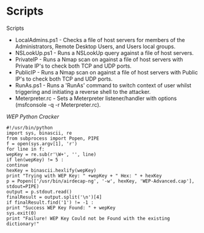 # Scripts
Scripts

* LocalAdmins.ps1 - Checks a file of host servers for members of the Administrators, Remote Desktop Users, and Users local groups.
* NSLookUp.ps1 - Runs a NSLookUp query against a file of host servers.
* PrivateIP - Runs a Nmap scan on against a file of host servers with Private IP's to check both TCP and UDP ports.
* PublicIP - Runs a Nmap scan on against a file of host servers with Public IP's to check both TCP and UDP ports.
* RunAs.ps1 - Runs a 'RunAs' command to switch context of user whilst triggering and initiating a reverse shell to the attacker.
* Meterpreter.rc - Sets a Meterpreter listener/handler with options (msfconsole -q -r Meterpreter.rc).


*WEP Python Cracker*

```
#!/usr/bin/python
import sys, binascii, re
from subprocess import Popen, PIPE
f = open(sys.argv[1], 'r')
for line in f:
wepKey = re.sub(r'\W+', '', line)
if len(wepKey) != 5 :
continue
hexKey = binascii.hexlify(wepKey)
print "Trying with WEP Key: " +wepKey + " Hex: " + hexKey
p = Popen(['/usr/bin/airdecap-ng', '-w', hexKey, 'WEP-Advanced.cap'], stdout=PIPE)
output = p.stdout.read()
finalResult = output.split('\n')[4]
if finalResult.find('1') != -1 :
print "Success WEP Key Found: " + wepKey
sys.exit(0)
print "Failure! WEP Key Could not be Found with the existing dictionary!"
```


